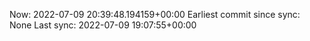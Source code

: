 Now: 2022-07-09 20:39:48.194159+00:00 Earliest commit since sync: None Last sync: 2022-07-09 19:07:55+00:00
